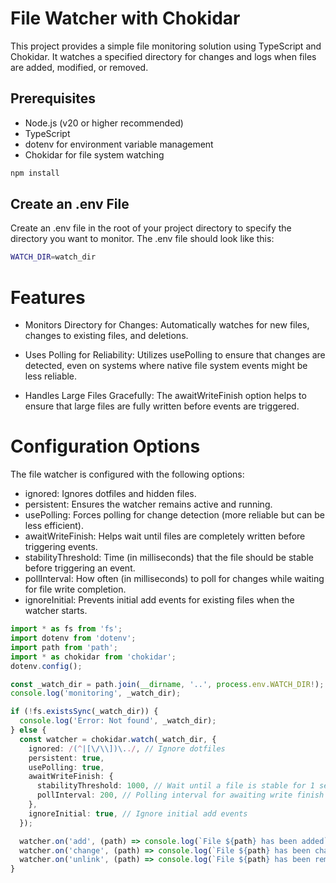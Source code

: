 # File Watcher with Chokidar

This project provides a simple file monitoring solution using TypeScript and Chokidar. It watches a specified directory for changes and logs when files are added, modified, or removed.

## Prerequisites

- Node.js (v20 or higher recommended)
- TypeScript
- dotenv for environment variable management
- Chokidar for file system watching

```bash
npm install
```

## Create an .env File

Create an .env file in the root of your project directory to specify the directory you want to monitor. The .env file should look like this:

```bash
WATCH_DIR=watch_dir
```

# Features

- Monitors Directory for Changes: Automatically watches for new files, changes to existing files, and deletions.

- Uses Polling for Reliability: Utilizes usePolling to ensure that changes are detected, even on systems where native file system events might be less reliable.

- Handles Large Files Gracefully: The awaitWriteFinish option helps to ensure that large files are fully written before events are triggered.

# Configuration Options

The file watcher is configured with the following options:

- ignored: Ignores dotfiles and hidden files.
- persistent: Ensures the watcher remains active and running.
- usePolling: Forces polling for change detection (more reliable but can be less efficient).
- awaitWriteFinish: Helps wait until files are completely written before triggering events.
- stabilityThreshold: Time (in milliseconds) that the file should be stable before triggering an event.
- pollInterval: How often (in milliseconds) to poll for changes while waiting for file write completion.
- ignoreInitial: Prevents initial add events for existing files when the watcher starts.

```typescript
import * as fs from 'fs';
import dotenv from 'dotenv';
import path from 'path';
import * as chokidar from 'chokidar';
dotenv.config();

const _watch_dir = path.join(__dirname, '..', process.env.WATCH_DIR!);
console.log('monitoring', _watch_dir);

if (!fs.existsSync(_watch_dir)) {
  console.log('Error: Not found', _watch_dir);
} else {
  const watcher = chokidar.watch(_watch_dir, {
    ignored: /(^|[\/\\])\../, // Ignore dotfiles
    persistent: true,
    usePolling: true,
    awaitWriteFinish: {
      stabilityThreshold: 1000, // Wait until a file is stable for 1 second
      pollInterval: 200, // Polling interval for awaiting write finish
    },
    ignoreInitial: true, // Ignore initial add events
  });

  watcher.on('add', (path) => console.log(`File ${path} has been added`));
  watcher.on('change', (path) => console.log(`File ${path} has been changed`));
  watcher.on('unlink', (path) => console.log(`File ${path} has been removed`));
}
```

